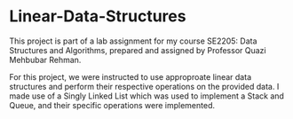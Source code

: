 # Linear-Data-Structures
This project is part of a lab assignment for my course SE2205: Data Structures and Algorithms, prepared and assigned by Professor Quazi Mehbubar Rehman. 

For this project, we were instructed to use approproate linear data structures and perform their respective operations on the provided data. 
I made use of a Singly Linked List which was used to implement a Stack and Queue, and their specific operations were implemented. 
